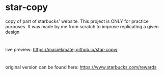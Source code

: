 # star-copy
copy of part of starbucks' website. This project is ONLY for practice purposes.
It was made by me from scratch to improve replicating a given design
#
live preview: https://maciekmatej.github.io/star-copy/
#
original version can be found here: https://www.starbucks.com/rewards
